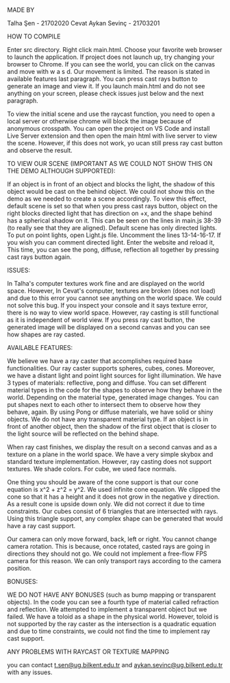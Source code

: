 MADE BY

Talha Şen - 21702020
Cevat Aykan Sevinç - 21703201

HOW TO COMPILE

Enter src directory. Right click main.html. Choose your favorite web browser to launch the application. If project does not launch up, try changing your browser to Chrome. If you can see the world, you can click on the canvas and move with w a s d. Our movement is limited. The reason is stated in available features last paragraph. You can press cast rays button to generate an image and view it. If you launch main.html and do not see anything on your screen, please check issues just below and the next paragraph.

To view the initial scene and use the raycast function, you need to open a local server or otherwise chrome will block the image because of anonymous crosspath. You can open the project on VS Code and install Live Server extension and then open the main html with live server to view the scene. However, if this does not work, yo ucan still press ray cast button and observe the result.

TO VIEW OUR SCENE (IMPORTANT AS WE COULD NOT SHOW THIS ON THE DEMO ALTHOUGH SUPPORTED):

If an object is in front of an object and blocks the light, the shadow of this object would be cast on the behind object. We could not show this on the demo as we needed to create a scene accordingly. To view this effect, default scene is set so that when you press cast rays button, object on the right blocks directed light that has direction on +x, and the shape behind has a spherical shadow on it. This can be seen on the lines in main.js 38-39 (to really see that they are aligned). Default scene has only directed lights. To put on point lights, open Light.js file. Uncomment the lines 13-14-16-17. If you wish you can comment directed light. Enter the website and reload it, This time, you can see the pong, diffuse, reflection all together by pressing cast rays button again.


ISSUES:

In Talha's computer textures work fine and are displayed on the world space. However, In Cevat's computer, textures are broken (does not load) and due to this error you cannot see anything on the world space. We could not solve this bug. If you inspect your console and it says texture error, there is no way to view world space. However, ray casting is still functional as it is independent of world view. If you press ray cast button, the generated image will be displayed on a second canvas and you can see how shapes are ray casted.

AVAILABLE FEATURES:

We believe we have a ray caster that accomplishes required base functionalities. Our ray caster supports spheres, cubes, cones. Moreover, we have a distant light and point light sources for light illumination. We have 3 types of materials: reflective, pong and diffuse. You can set different material types in the code for the shapes to observe how they behave in the world. Depending on the material type, generated image changes. You can put shapes next to each other to intersect them to observe how they behave, again. By using Pong or diffuse materials, we have solid or shiny objects. We do not have any transparent material type. If an object is in front of another object, then the shadow of the first object that is closer to the light source will be reflected on the behind shape.

When ray cast finishes, we display the result on a second canvas and as a texture on a plane in the world space. We have a very simple skybox and standard texture implementation. However, ray casting does not support textures. We shade colors. For cube, we used face normals.

One thing you should be aware of the cone support is that our cone equation is x^2 + z^2 = y^2. We used infinite cone equation. We clipped the cone so that it has a height and it does not grow in the negative y direction. As a result cone is upside down only. We did not correct it due to time constraints. Our cubes consist of 6 triangles that are intersected with rays. Using this triangle support, any complex shape can be generated that would have a ray cast support. 

Our camera can only move forward, back, left or right. You cannot change camera rotation. This is because, once rotated, casted rays are going in directions they should not go. We could not implement a free-flow FPS camera for this reason. We can only transport rays according to the camera position. 


BONUSES:

WE DO NOT HAVE ANY BONUSES (such as bump mapping or transparent objects). In the code you can see a fourth type of material called refraction and reflection. We attempted to implement a transparent object but we failed. We have a toloid as a shape in the physical world. However, toloid is not supported by the ray caster as the intersection is a quadratic equation and due to time constraints, we could not find the time to implement ray cast support. 

ANY PROBLEMS WITH RAYCAST OR TEXTURE MAPPING

you can contact t.sen@ug.bilkent.edu.tr and aykan.sevinc@ug.bilkent.edu.tr with any issues.